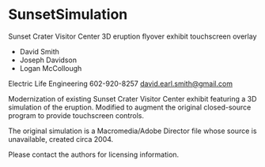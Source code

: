 # SunsetSimulation
Sunset Crater Visitor Center 3D eruption flyover exhibit touchscreen overlay

* David Smith
* Joseph Davidson
* Logan McCollough

Electric Life Engineering
602-920-8257
david.earl.smith@gmail.com

Modernization of existing Sunset Crater Visitor Center
exhibit featuring a 3D simulation of the eruption.
Modified to augment the original closed-source program
to provide touchscreen controls.

The original simulation is a Macromedia/Adobe Director
file whose source is unavailable, created circa 2004.

Please contact the authors for licensing information.
